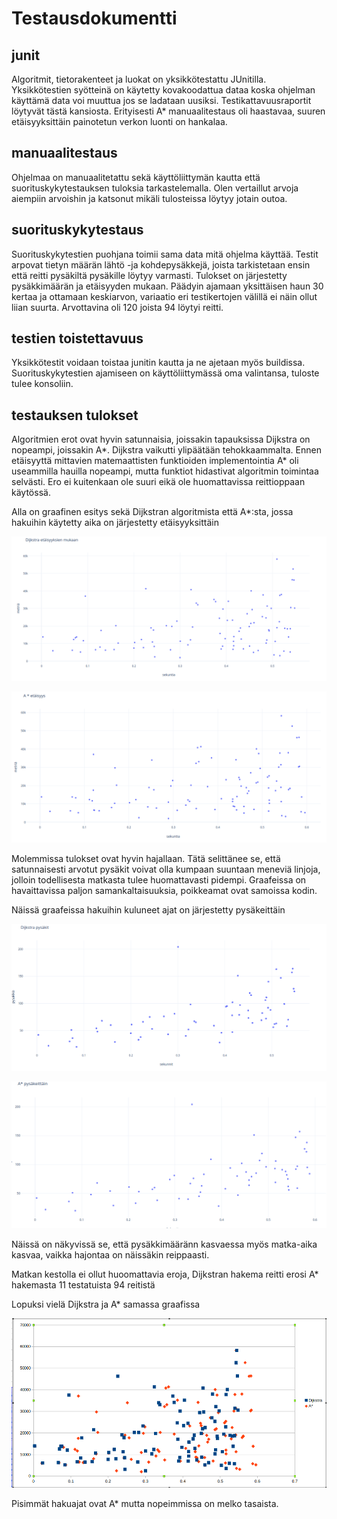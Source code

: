 # Testausdokumentti

## junit
Algoritmit, tietorakenteet ja luokat on yksikkötestattu JUnitilla.  Yksikkötestien syötteinä on käytetty kovakoodattua dataa koska ohjelman käyttämä data voi muuttua jos se ladataan uusiksi. Testikattavuusraportit löytyvät tästä kansiosta. Erityisesti A* manuaalitestaus oli haastavaa, suuren etäisyyksittäin painotetun verkon luonti on hankalaa.

## manuaalitestaus
Ohjelmaa on manuaalitetattu sekä käyttöliittymän kautta että suorituskykytestauksen tuloksia tarkastelemalla. Olen vertaillut arvoja aiempiin arvoishin ja katsonut mikäli tulosteissa löytyy jotain outoa. 

## suorituskykytestaus
Suorituskykytestien puohjana toimii sama data mitä ohjelma käyttää. Testit arpovat tietyn määrän lähtö -ja kohdepysäkkejä, joista tarkistetaan ensin että reitti pysäkiltä pysäkille löytyy varmasti. Tulokset on järjestetty pysäkkimäärän ja etäisyyden mukaan. Päädyin ajamaan yksittäisen haun 30 kertaa ja ottamaan keskiarvon, variaatio eri testikertojen välillä ei näin ollut liian suurta. Arvottavina oli 120 joista 94 löytyi reitti.

## testien toistettavuus
Yksikkötestit voidaan toistaa junitin kautta ja ne ajetaan myös buildissa. Suorituskykytestien ajamiseen on käyttöliittymässä oma valintansa, tuloste tulee konsoliin. 

## testauksen tulokset

Algoritmien erot ovat hyvin satunnaisia, joissakin tapauksissa Dijkstra on nopeampi, joissakin A*. Dijkstra vaikutti ylipäätään tehokkaammalta. Ennen etäisyyttä mittavien matemaattisten funktioiden implementointia A* oli useammilla hauilla nopeampi, mutta funktiot hidastivat algoritmin toimintaa selvästi. Ero ei kuitenkaan ole suuri eikä ole huomattavissa reittioppaan käytössä.

Alla on graafinen esitys sekä Dijkstran algoritmista että A*:sta, jossa hakuihin käytetty aika on järjestetty etäisyyksittäin

![dijkstra etäisyyksittäin](https://github.com/KaroliinaM/reitinhaku_Mietola/blob/master/dokumentaatio/kuvat/dijkstra_etaisyys.png)

![A* etäisyyksittäin](https://github.com/KaroliinaM/reitinhaku_Mietola/blob/master/dokumentaatio/kuvat/astar_etaisyys.png)

Molemmissa tulokset ovat hyvin hajallaan. Tätä selittänee se, että satunnaisesti arvotut pysäkit voivat olla kumpaan suuntaan meneviä linjoja, jolloin todellisesta matkasta tulee huomattavasti pidempi. Graafeissa on havaittavissa paljon samankaltaisuuksia, poikkeamat ovat samoissa kodin.

Näissä graafeissa hakuihin kuluneet ajat on järjestetty pysäkeittäin

![dijkstra pysäkeittäin](https://github.com/KaroliinaM/reitinhaku_Mietola/blob/master/dokumentaatio/kuvat/dijkstra_pysakit.png)

![A* pysäkeittäin](https://github.com/KaroliinaM/reitinhaku_Mietola/blob/master/dokumentaatio/kuvat/astar_pysakit.png)

Näissä on näkyvissä se, että pysäkkimääränn kasvaessa myös matka-aika kasvaa, vaikka hajontaa on näissäkin reippaasti.

Matkan kestolla ei ollut huoomattavia eroja, Dijkstran hakema reitti erosi A* hakemasta 11 testatuista 94 reitistä

Lopuksi vielä Dijkstra ja A* samassa graafissa

![Dikstra vs A*](https://github.com/KaroliinaM/reitinhaku_Mietola/blob/master/dokumentaatio/kuvat/dikstra_vs_astar.png)

Pisimmät hakuajat ovat A* mutta nopeimmissa on melko tasaista.





